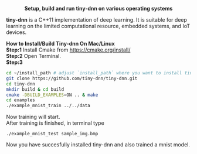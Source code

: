 <p align="center"><b>Setup, build and run tiny-dnn on various operating systems</b><p align="center">

<b>tiny-dnn</b> is a C++11 implementation of deep learning. It is suitable for deep learning on the limited computational resource, embedded systems, and IoT devices.  


<b>How to Install/Build Tiny-dnn On Mac/Linux</b>  
<b>Step:1</b> Install Cmake from https://cmake.org/install/  
<b>Step:2</b> Open Terminal.  
<b>Step:3</b>
```bash
cd ~/install_path # adjust `install_path` where you want to install tiny-dnn
git clone https://github.com/tiny-dnn/tiny-dnn.git  
cd tiny-dnn  
mkdir build & cd build   
cmake -DBUILD_EXAMPLES=ON .. & make  
cd examples   
./example_mnist_train ../../data  
```
Now training will start.  
After training is finished, in terminal type  
```
./example_mnist_test sample_img.bmp   
```
Now you have succesfully installed tiny-dnn and also trained a mnist model.  



